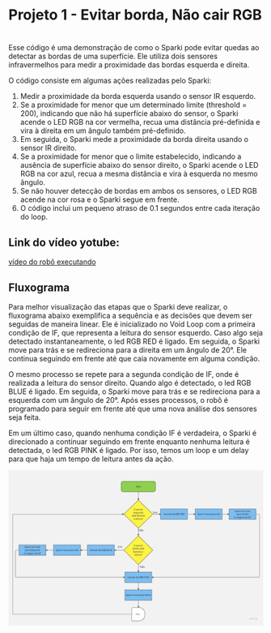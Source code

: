# Projeto 1 - Evitar borda, Não cair RGB <h1>

Esse código é uma demonstração de como o Sparki pode evitar quedas ao detectar as bordas de uma superfície. Ele utiliza dois sensores infravermelhos para medir a proximidade das bordas esquerda e direita.

O código consiste em algumas ações realizadas pelo Sparki:

1. Medir a proximidade da borda esquerda usando o sensor IR esquerdo.
2. Se a proximidade for menor que um determinado limite (threshold = 200), indicando que não há superfície abaixo do sensor, o Sparki acende o LED RGB na cor vermelha, recua uma distância pré-definida e vira à direita em um ângulo também pré-definido.
3. Em seguida, o Sparki mede a proximidade da borda direita usando o sensor IR direito.
4. Se a proximidade for menor que o limite estabelecido, indicando a ausência de superfície abaixo do sensor direito, o Sparki acende o LED RGB na cor azul, recua a mesma distância e vira à esquerda no mesmo ângulo.
5. Se não houver detecção de bordas em ambos os sensores, o LED RGB acende na cor rosa e o Sparki segue em frente.
6. O código inclui um pequeno atraso de 0.1 segundos entre cada iteração do loop.


## Link do vídeo yotube: 
[vídeo do robô executando](https://youtu.be/We9_DYo-2kw)  

  ## Fluxograma 
  
Para melhor visualização das etapas que o Sparki deve realizar, o fluxograma abaixo exemplifica a sequência e as decisões que devem ser seguidas de maneira linear. Ele é inicializado no Void Loop com a primeira condição de IF, que representa a leitura do sensor esquerdo. Caso algo seja detectado instantaneamente, o led RGB RED é ligado. Em seguida, o Sparki move para trás e se redireciona para a direita em um ângulo de 20°. Ele continua seguindo em frente até que caia novamente em alguma condição.

O mesmo processo se repete para a segunda condição de IF, onde é realizada a leitura do sensor direito. Quando algo é detectado, o led RGB BLUE é ligado. Em seguida, o Sparki move para trás e se redireciona para a esquerda com um ângulo de 20°. Após esses processos, o robô é programado para seguir em frente até que uma nova análise dos sensores seja feita.

Em um último caso, quando nenhuma condição IF é verdadeira, o Sparki é direcionado a continuar seguindo em frente enquanto nenhuma leitura é detectada, o led RGB PINK é ligado. Por isso, temos um loop e um delay para que haja um tempo de leitura antes da ação.
  
![Fluxograma](imagem/fluxograma_projeto_1.png)
